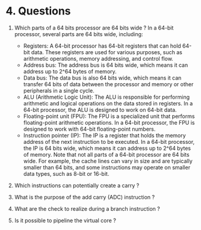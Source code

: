 # 4. Questions 

1. Which parts of a 64 bits processor are 64 bits wide ?
   In a 64-bit processor, several parts are 64 bits wide, including:
   - Registers: A 64-bit processor has 64-bit registers that can hold 64-bit data. These registers are used for various purposes, such as arithmetic operations, memory addressing, and control flow.
   - Address bus: The address bus is 64 bits wide, which means it can address up to 2^64 bytes of memory.
   - Data bus: The data bus is also 64 bits wide, which means it can transfer 64 bits of data between the processor and memory or other peripherals in a single cycle.
   - ALU (Arithmetic Logic Unit): The ALU is responsible for performing arithmetic and logical operations on the data stored in registers. In a 64-bit processor, the ALU is designed to work on 64-bit data.
   - Floating-point unit (FPU): The FPU is a specialized unit that performs floating-point arithmetic operations. In a 64-bit processor, the FPU is designed to work with 64-bit floating-point numbers.
   - Instruction pointer (IP): The IP is a register that holds the memory address of the next instruction to be executed. In a 64-bit processor, the IP is 64 bits wide, which means it can address up to 2^64 bytes of memory.
   Note that not all parts of a 64-bit processor are 64 bits wide. For example, the cache lines can vary in size and are typically smaller than 64 bits, and some instructions may operate on smaller data types, such as 8-bit or 16-bit.

2. Which instructions can potentially create a carry ?

3. What is the purpose of the add carry (ADC) instruction ?

4. What are the check to realize during a branch instruction ?

5. Is it possible to pipeline the virtual core ?

